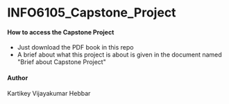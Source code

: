 # INFO6105_Capstone_Project  

#### How to access the Capstone Project  
- Just download the PDF book in this repo
- A brief about what this project is about is given in the document named "Brief about Capstone Project"

#### Author
Kartikey Vijayakumar Hebbar
